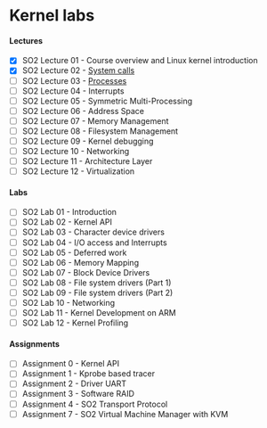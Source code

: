 # Kernel labs

#### Lectures
- [x] SO2 Lecture 01 - Course overview and Linux kernel introduction
- [x] SO2 Lecture 02 - [System calls](./lectures/systemcalls.md)
- [ ] SO2 Lecture 03 - [Processes](./lectures/processes.md) 
- [ ] SO2 Lecture 04 - Interrupts
- [ ] SO2 Lecture 05 - Symmetric Multi-Processing
- [ ] SO2 Lecture 06 - Address Space
- [ ] SO2 Lecture 07 - Memory Management
- [ ] SO2 Lecture 08 - Filesystem Management
- [ ] SO2 Lecture 09 - Kernel debugging
- [ ] SO2 Lecture 10 - Networking
- [ ] SO2 Lecture 11 - Architecture Layer
- [ ] SO2 Lecture 12 - Virtualization

#### Labs
- [ ] SO2 Lab 01 - Introduction
- [ ] SO2 Lab 02 - Kernel API
- [ ] SO2 Lab 03 - Character device drivers
- [ ] SO2 Lab 04 - I/O access and Interrupts
- [ ] SO2 Lab 05 - Deferred work
- [ ] SO2 Lab 06 - Memory Mapping
- [ ] SO2 Lab 07 - Block Device Drivers
- [ ] SO2 Lab 08 - File system drivers (Part 1)
- [ ] SO2 Lab 09 - File system drivers (Part 2)
- [ ] SO2 Lab 10 - Networking
- [ ] SO2 Lab 11 - Kernel Development on ARM
- [ ] SO2 Lab 12 - Kernel Profiling

####  Assignments

- [ ] Assignment 0 - Kernel API
- [ ] Assignment 1 - Kprobe based tracer
- [ ] Assignment 2 - Driver UART
- [ ] Assignment 3 - Software RAID
- [ ] Assignment 4 - SO2 Transport Protocol
- [ ] Assignment 7 - SO2 Virtual Machine Manager with KVM
